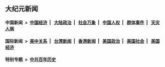 ## 大纪元新闻

#### 中国新闻 &nbsp;>&nbsp; [中国经济](indexes/ncid283/README.md?09231245) &nbsp;| &nbsp; [大陆政治](indexes/ncid277/README.md?09231245) &nbsp;| &nbsp; [社会万象](indexes/ncid282/README.md?09231245) &nbsp;| &nbsp; [中国人权](indexes/ncid278/README.md?09231245) &nbsp;| &nbsp; [群体事件](indexes/ncid279/README.md?09231245) &nbsp;| &nbsp; [天灾人祸](indexes/ncid280/README.md?09231245)

#### 国际新闻 &nbsp;>&nbsp; [美中关系](indexes/nf1412576/README.md?09231245) &nbsp;| &nbsp; [台湾新闻](indexes/ncid1349361/README.md?09231245) &nbsp;| &nbsp; [香港新闻](indexes/ncid1349362/README.md?09231245) &nbsp;| &nbsp; [美国政治](indexes/ncid1078159/README.md?09231245) &nbsp;| &nbsp; [美国社会](indexes/ncid1078160/README.md?09231245) &nbsp;| &nbsp; [美国经济](indexes/ncid1078158/README.md?09231245)

#### 特别专题 &nbsp;>&nbsp; [中共百年历史](https://github.com/easy2view/epoch-special/blob/master/README.md?09231245)  

